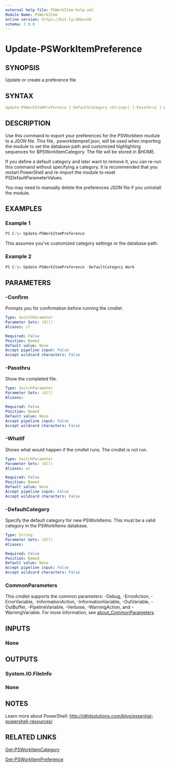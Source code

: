 ```yaml
---
external help file: PSWorkItem-help.xml
Module Name: PSWorkItem
online version: https://bit.ly/3KbxxUX
schema: 2.0.0
---
```


# Update-PSWorkItemPreference

## SYNOPSIS

Update or create a preference file

## SYNTAX

```yaml
Update-PSWorkItemPreference [-DefaultCategory <String>] [-Passthru] [-WhatIf] [-Confirm] [<CommonParameters>]
```

## DESCRIPTION

Use this command to export your preferences for the PSWorkitem module to a JSON file. This file, .psworkitempref.json, will be used when importing the module to set the database path and customized highlighting sequences for $PSWorkItemCategory. The file will be stored in $HOME.

If you define a default category and later want to remove it, you can re-run this command without specifying a category. It is recommended that you restart PowerShell and re-import the module to reset PSDefaultParameterValues.

You may need to manually delete the preferences JSON file if you uninstall the module.

## EXAMPLES

### Example 1

```powershell
PS C:\> Update-PSWorkItemPreference
```

This assumes you've customized category settings or the database path.

### Example 2

```powershell
PS C:\> Update-PSWorkItemPreference -DefaultCategory Work
```

## PARAMETERS

### -Confirm

Prompts you for confirmation before running the cmdlet.

```yaml
Type: SwitchParameter
Parameter Sets: (All)
Aliases: cf

Required: False
Position: Named
Default value: None
Accept pipeline input: False
Accept wildcard characters: False
```

### -Passthru

Show the completed file.

```yaml
Type: SwitchParameter
Parameter Sets: (All)
Aliases:

Required: False
Position: Named
Default value: None
Accept pipeline input: False
Accept wildcard characters: False
```

### -WhatIf

Shows what would happen if the cmdlet runs.
The cmdlet is not run.

```yaml
Type: SwitchParameter
Parameter Sets: (All)
Aliases: wi

Required: False
Position: Named
Default value: None
Accept pipeline input: False
Accept wildcard characters: False
```

### -DefaultCategory

Specify the default category for new PSWorkItems. This must be a valid category in the PSWorkItems database.

```yaml
Type: String
Parameter Sets: (All)
Aliases:

Required: False
Position: Named
Default value: None
Accept pipeline input: False
Accept wildcard characters: False
```

### CommonParameters

This cmdlet supports the common parameters: -Debug, -ErrorAction, -ErrorVariable, -InformationAction, -InformationVariable, -OutVariable, -OutBuffer, -PipelineVariable, -Verbose, -WarningAction, and -WarningVariable. For more information, see [about_CommonParameters](http://go.microsoft.com/fwlink/?LinkID=113216).

## INPUTS

### None

## OUTPUTS

### System.IO.FileInfo

### None

## NOTES

Learn more about PowerShell: http://jdhitsolutions.com/blog/essential-powershell-resources/

## RELATED LINKS

[Get-PSWorkItemCategory](Get-PSWorkitemCategory.md)

[Get-PSWorkItemPreference](Get-PSWorkItemPreference.md)
